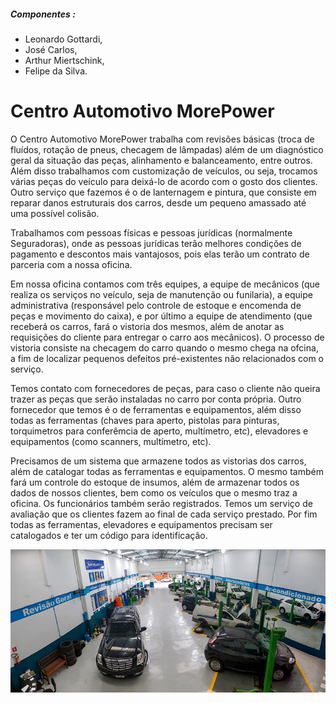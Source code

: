 ##### Componentes :

- Leonardo Gottardi,
- José Carlos,
- Arthur Miertschink,
- Felipe da Silva.
# Centro Automotivo MorePower

O Centro Automotivo MorePower trabalha com revisões básicas (troca de fluídos, rotação de pneus, checagem de lâmpadas) além de um diagnóstico geral da situação das peças, alinhamento e balanceamento, entre outros. Além disso trabalhamos com customização de veículos, ou seja, trocamos várias peças do veículo para deixá-lo de acordo com o gosto dos clientes. Outro serviço que fazemos é o de lanternagem e pintura, que consiste em reparar danos estruturais dos carros, desde um pequeno amassado até uma possível colisão.

Trabalhamos com pessoas físicas e pessoas jurídicas (normalmente Seguradoras), onde as pessoas jurídicas terão melhores condições de pagamento e descontos mais vantajosos, pois elas terão um contrato de parceria com a nossa oficina. 

Em nossa oficina contamos com três equipes, a equipe de mecânicos (que realiza os serviços no veículo, seja de manutenção ou funilaria), a equipe administrativa (responsável pelo controle de estoque e encomenda de peças e movimento do caixa), e por último a equipe de atendimento (que receberá os carros, fará o vistoria dos mesmos, além de anotar as requisições do cliente para entregar o carro aos mecânicos). O processo de vistoria consiste na checagem do carro quando o mesmo chega na ofcina, a fim de localizar pequenos defeitos pré-existentes não relacionados com o serviço.

Temos contato com fornecedores de peças, para caso o cliente não queira trazer as peças que serão instaladas no carro por conta própria. Outro fornecedor que temos é o de ferramentas e equipamentos, além disso todas as ferramentas (chaves para aperto, pistolas para pinturas, torquimetros para conferêmcia de aperto, multímetro, etc), elevadores e equipamentos (como scanners, multímetro, etc).

Precisamos de um sistema que armazene todos as vistorias dos carros, além de catalogar todas as ferramentas e equipamentos. O mesmo também fará um controle do estoque de insumos, além de armazenar todos os dados de nossos clientes, bem como os veículos que o mesmo traz a oficina. Os funcionários também serão registrados. Temos um serviço de avaliação que os clientes fazem ao final de cada serviço prestado. Por fim todas as ferramentas, elevadores e equipamentos precisam ser catalogados e ter um código para identificação.
 
<p align="center">
  <img src="imagemAutomotivo_700.png">
</p>
